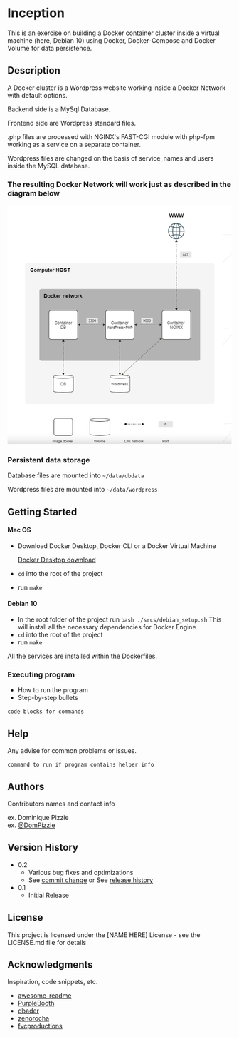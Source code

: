 # Inception

This is an exercise on building a Docker container cluster inside a virtual machine (here, Debian 10)
using Docker, Docker-Compose and Docker Volume for data persistence.

## Description

A Docker cluster is a Wordpress website working inside a Docker Network with default options.

Backend side is a MySql Database.

Frontend side are Wordpress standard files.

.php files are processed with NGINX's FAST-CGI module with php-fpm working as a service on a separate container.

Wordpress files are changed on the basis of service_names and users inside the MySQL database.

### The resulting Docker Network will work just as described in the diagram below

![Inception netowrk](./assets/Inception_network.png)

### Persistent data storage

Database files are mounted into ```~/data/dbdata```

Wordpress files are mounted into ```~/data/wordpress```

## Getting Started

#### Mac OS
* Download Docker Desktop, Docker CLI or a Docker Virtual Machine
	
	[Docker Desktop download](https://docs.docker.com/desktop/mac/install/)
* ```cd``` into the root of the project
* run ```make``` 
  
#### Debian 10
* In the root folder of the project run ```bash ./srcs/debian_setup.sh```
	This will install all the necessary dependencies for Docker Engine
* ```cd``` into the root of the project
* run ```make```  


All the services are installed within the Dockerfiles.

### Executing program

* How to run the program
* Step-by-step bullets
```
code blocks for commands
```

## Help

Any advise for common problems or issues.
```
command to run if program contains helper info
```

## Authors

Contributors names and contact info

ex. Dominique Pizzie  
ex. [@DomPizzie](https://twitter.com/dompizzie)

## Version History

* 0.2
    * Various bug fixes and optimizations
    * See [commit change]() or See [release history]()
* 0.1
    * Initial Release

## License

This project is licensed under the [NAME HERE] License - see the LICENSE.md file for details

## Acknowledgments

Inspiration, code snippets, etc.
* [awesome-readme](https://github.com/matiassingers/awesome-readme)
* [PurpleBooth](https://gist.github.com/PurpleBooth/109311bb0361f32d87a2)
* [dbader](https://github.com/dbader/readme-template)
* [zenorocha](https://gist.github.com/zenorocha/4526327)
* [fvcproductions](https://gist.github.com/fvcproductions/1bfc2d4aecb01a834b46)

